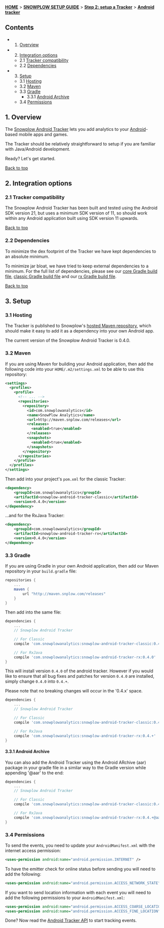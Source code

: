 <a name="top" />

[**HOME**](Home) > [**SNOWPLOW SETUP GUIDE**](Setting-up-Snowplow) > [**Step 2: setup a Tracker**](Setting-up-a-Tracker) > [**Android tracker**](Java-tracker-setup)

## Contents

- 1. [Overview](#overview)
- 2. [Integration options](#integration-options)
  - 2.1 [Tracker compatibility](#compatibility)
  - 2.2 [Dependencies](#dependencies)
- 3. [Setup](#setup)
  - 3.1 [Hosting](#hosting)
  - 3.2 [Maven](#maven)
  - 3.3 [Gradle](#gradle)
    - 3.3.1 [Android Archive](#aar)
  - 3.4 [Permissions](#permissions)

<a name="overview" />

## 1. Overview

The [Snowplow Android Tracker](https://github.com/snowplow/snowplow-android-tracker) lets you add analytics to your [Android][android]-based mobile apps and games.

The Tracker should be relatively straightforward to setup if you are familiar with Java/Android development.

Ready? Let's get started.

[Back to top](#top)

<a name="integration-options" />

## 2. Integration options

<a name="compatibility" />

### 2.1 Tracker compatibility

The Snowplow Android Tracker has been built and tested using the Android SDK version 21, but uses a minimum SDK version of 11, so should work within any Android application built using SDK version 11 upwards.

[Back to top](#top)

<a name="dependencies" />

### 2.2 Dependencies

To minimize the dex footprint of the Tracker we have kept dependencies to an absolute minimum.

To minimize jar bloat, we have tried to keep external dependencies to a minimum. For the full list of dependencies, please see our [core Gradle build file][gradle-build-core], [classic Gradle build file][gradle-build-classic] and our [rx Gradle build file][gradle-build-rx].

[Back to top](#top)

<a name="setup" />

## 3. Setup

<a name="hosting" />

### 3.1 Hosting

The Tracker is published to Snowplow's [hosted Maven repository][maven-snplow], which should make it easy to add it as a dependency into your own Android app.

The current version of the Snowplow Android Tracker is 0.4.0.

<a name="maven" />

### 3.2 Maven

If you are using Maven for building your Android application, then add the following code into your `HOME/.m2/settings.xml` to be able to use this repository:

```xml
<settings>
  <profiles>
    <profile>
      <!-- ... -->
      <repositories>
        <repository>
          <id>com.snowplowanalytics</id>
          <name>SnowPlow Analytics</name>
          <url>http://maven.snplow.com/releases</url>
          <releases>
            <enabled>true</enabled>
          </releases>
          <snapshots>
            <enabled>true</enabled>
          </snapshots>
        </repository>
      </repositories>
    </profile>
  </profiles>
</settings>
```

Then add into your project's `pom.xml` for the classic Tracker:

```xml
<dependency>
    <groupId>com.snowplowanalytics</groupId>
    <artifactId>snowplow-android-tracker-classic</artifactId>
    <version>0.4.0</version>
</dependency>
```

...and for the RxJava Tracker:

```xml
<dependency>
    <groupId>com.snowplowanalytics</groupId>
    <artifactId>snowplow-android-tracker-rx</artifactId>
    <version>0.4.0</version>
</dependency>
```

<a name="gradle" />

### 3.3 Gradle

If you are using Gradle in your own Android application, then add our Maven repository in your `build.gradle` file:

```groovy
repositories {
    ...
    maven {
        url "http://maven.snplow.com/releases"
    }
}
```

Then add into the same file:

```groovy
dependencies {
    ...
    // Snowplow Android Tracker

    // For Classic
    compile 'com.snowplowanalytics:snowplow-android-tracker-classic:0.4.0'

    // For RxJava
    compile 'com.snowplowanalytics:snowplow-android-tracker-rx:0.4.0'
}
```

This will install version `0.4.0` of the android tracker.  However if you would like to ensure that all bug fixes and patches for version `0.4.0` are installed, simply change `0.4.0` into `0.4.+`.

Please note that no breaking changes will occur in the '0.4.x' space.

```groovy
dependencies {
    ...
    // Snowplow Android Tracker

    // For Classic
    compile 'com.snowplowanalytics:snowplow-android-tracker-classic:0.4.+'

    // For RxJava
    compile 'com.snowplowanalytics:snowplow-android-tracker-rx:0.4.+'
}
```
<a name="aar" />

#### 3.3.1 Android Archive

You can also add the Android Tracker using the Android ARchive (aar) package in your gradle file in a similar way to the Gradle version while appending '@aar' to the end:
```groovy
dependencies {
    ...
    // Snowplow Android Tracker

    // For Classic
    compile 'com.snowplowanalytics:snowplow-android-tracker-classic:0.4.+@aar'

    // For RxJava
    compile 'com.snowplowanalytics:snowplow-android-tracker-rx:0.4.+@aar'
}
```

<a name="permissions" />

### 3.4 Permissions

To send the events, you need to update your `AndroidManifest.xml` with the internet access permission:

```xml
<uses-permission android:name="android.permission.INTERNET" />
```

To have the emitter check for online status before sending you will need to add the following:

```xml
<uses-permission android:name="android.permission.ACCESS_NETWORK_STATE"/>
```

If you want to send location information with each event you will need to add the following permissions to your `AndroidManifest.xml`:

```xml
<uses-permission android:name="android.permission.ACCESS_COARSE_LOCATION" />
<uses-permission android:name="android.permission.ACCESS_FINE_LOCATION" />
```

Done? Now read the [Android Tracker API](Android-Tracker) to start tracking events.

[android]: http://www.android.com/

[gradle-build-core]: https://github.com/snowplow/snowplow-android-tracker/blob/master/snowplow-android-core/build.gradle
[gradle-build-classic]: https://github.com/snowplow/snowplow-android-tracker/blob/master/snowplow-android-tracker-classic/build.gradle
[gradle-build-rx]: https://github.com/snowplow/snowplow-android-tracker/blob/master/snowplow-android-tracker-rx/build.gradle
[maven-snplow]: http://maven.snplow.com
